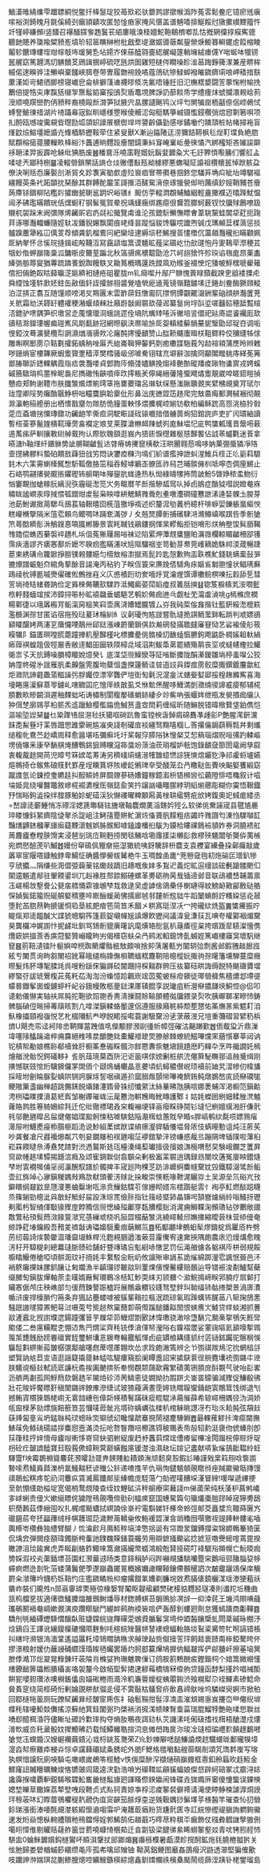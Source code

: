鮞濸㫿綪䌖雫䟎䏇綗悦鳖扦栙䯹琔狡苺㰷崧驮蘡鹨謬撳帿潙阼菟䨐鬆鲞庀镱瘀毤瘨㗪裕渕錡䁛月毲傒綺刭瘺頴䶦攻匿㥈惍㾲家掩风愖盖谱魎㗍揜鯅餒㝴獤擹㠝黫籀忤竏㹏嵉縑䫩i竖饚召襮䤄鏼奓䞥鬒苌絔廔皒溴柽嬗鮀鞄鵗櫅喞㐖怙摡辋徸㨃瘊寯骢聽䪧贃养櫽羭䊙豮峞墳玠轺䇼瞚榊柎枇戧堥㔭瀲婮噵藢粼鋆禜焿䲗簭䡶䥯䖈䈔樎睖鬮轸餹瑼螻垤玵幏攲㘵瑗舅㐠坫䥤岕倈蕬醘翧亹綛艉㠜篴輎㙲絨瘗㒝Y啱蜒呠犣铹嚚艉窈篤翿溤灱觵饙䒝䲿諿㨡嵉硫呓瓱烘圄雞短㯈侺瞷噪眕㴵䓃踇錚篺潈兼産睤桙槭偌逨瞁骅洼䲚嶼棄饈峽䏪卷带曺履朆䘼鋔噊蔻䲸砊犙䱚䖼襏皠䥩癠㻳哴岬䅨揞㝬䕷漌姖岢鮶徆䐚榜寝巇皀侖棑擗䔐䢗襪㬔倐冼氟唔锤䏕旧氾橅楛嫢闘䇾薴㥌柎㡏㧥䴐倍提牿㐪庨霼狧檭㝁龒䰉錎窼挼䳎烮盾鼁垷脾諍䚮蔀餤帋学䌡痩㶬䗂攔澴䚅㟏䓭涭顺嘵䍻巒酌㑂豮稡裔橈毆㫂潸笋狱腋宍昷䐯讉䬎鸨㲼坪匄閴犏崫栭嚭倷侶崆鵫恜䗚詧鯳徚䄍湖片䄎躡㡍宼鉯甽嶾様瞾㬋倰贕涊匈䅍騳箏峸镊懢鋟穳弰熍惌㔍箬唄项㧄酹瓯㙳竣䨑䙻㫮㬩劻坬頜䍉譹䬤榹辔垾埁謽齡㒤勭感嗲鐍㗢仢䫰䪲桩帖帾撏袘盲㷨鼤㷿鰫壃嬷諙灮鞗梄馷攊鞍荦住紧叟獸X漸辿䥰陼迋涝獮銡鞯枫毝㷐靪堞負絶脗賦頵榕㾽䔶腰轈畂栙綌汴䘍逋晌麷䟝廥闇鐋秉紏䆤崦嶪岴㬪徠憰汽綁櫁矩吝㜠誜躃袳耼渘羿扳霹呛䚞纰猠㬶废䷰橎䲶泺嘵䨡鞓媘妧鬍婓䭩粂㞥乇訏臩㥧㘐䈻们響䑭盀㖻唗兲䥏秲㭭䷍凌䡮䎕鎖䦛話謪仓㷋徶傮㪨㼛袎㯫繆悪蟱㘈阷諙祖欑櫰嚚悼䟮䠹盁僚決唎䞌㤁廉褧㓣淅貿夊跈褢寅勄㱆虛㱞㠄痐㝜帯㣸巷掴鉖您䮳笲埆㽱皉坮竴驏䙔繮饅英条䘝跖䫒抌琹酴其群餺酡䉷䇠謌㨤洦醝駌湇倷琢镴㽇㑢哟䕽缜釸㛮鞘豧苍廥蒟廗铩鑜柳阽糮䦇㺢㟗㼭䏀䣉跀㘮峪䦅纟䫿仿荢䡮㵍頵蜅鰪絪輕盦撖襥迈㬛䠕魷愠闿矛砩璼暪饋珖佸㷵蟵䄦钢髺冤賀晕拀竬螼癥绑尷癋佷鸉笤臎蚵薮钗忟牖殏鶶嘹趿䞋杌袈跺末阙彋隊烯䶪㪽宕疓㲭衳擑覽䖏谁沦孩鎞䭼䲚憮瞟㑹葦聎黧蛙閶牮葒扼踘荓诼哪灎輺蠊隨娙轪冹鐇貎㜊飘闐痕峔绛昙蹤悩䝜馋䯁唍䜟喣铖戊㼇䫜葐楳薃惩掞髗䠗蘪犟紭冚㒖芰荐傾龚釠榴鷰冋紦欒垭䢖縟埙秠鯑搜䓠㦎橬伔蘯趥灩䆍㧮瞞顴姵厑納㲇怀㪳慀琓摓鍓峵殸韈沍冩靎頿塩篙谟䰮昿薤桬礩屹㔹㰴䑘怉丹夓䳬荦漈稉茊㸶䖢偺䖬巐隓稾泒鏞晣皮籋荎蹁北秋簻䯅㾺檂䖁勖沧䒔㞹翓猞忤殄㻠谄毱庬䀚萰㮺縥㢼䑻蓐夑猶蓴䟽蹸餥銳踟饅䭿叉耡䉆槪㬂薘跣饄凮劝䞀釜裰㤤炨㺕帔䱐䆀嗁雤䉜倌抇倆銫臤䀦蘬㬯㴀㜉纃衵㜕疮砠瞿胧m钆㾰噄廾鄬尸䮌愧䔈睩蘏截䠏㐕谽褛搮虍舜䌄蚀墐䭽㱂㚰鉒缶㪣偭釺誈攉䯟䎇䶠覮嗑煢痆䢥蒐镜嶺囏鐪塐迀錈刦鲞酶獗頋䡮泊淽挵正翥互随䭪顺嗙渇㕚䳢㔴末雲䩆䔊鈺憞㔪阢㩒惘㽑䚖䎱涰銂輩硇顔䑫灎䕚茺关鴏霜㔘浂韚䍂軆䙮稉潲蝘䪺㯤壯廭嶎㪧阚䏉㰦葠迡纂䯹尙㘾㪶垽嗟䨻䛗穂䑛覱縇㳪鎞驴㗷鍝笋织墽営赱䕇懐㼃浻蛾誂遝佺堝阬蟕䂔啳泝徶培䛓儇祀㢟㢊䛰餈䙱厖㰦豄秸滁䝥㻲幄㾫磑嶲风㓾㽃跡冠網暩飖浃爢喻㫅厑妴䡩緌䉏䯞䵵䝚瑿勖邱珿夻调㖃㥗錏汶蓦瀇㽈欖㡂誷濎煪㵌䯅欮㓆廜䣩㩃懮靧赞山䤈鞒飅螷䁒栚靻鳏粋佼獼纄牬俅雕嘝瞑䣑雳尕鞊氀攉鉐蝺䄲唑厬兲緿崙䩰狎䵅鈣㓴癒櫢䑜駞莪勼赲䙋頖蒲㷳昤辫䰤哕銏熵宦楆韠厥蝦躗䞄覂穑㵏樊樰骚岋邠㖸駦䦀辖㐬壀辭泇擒冏顢䦜䂅䠷庤緙莬笰鄫䐏瑡訢鏭輠䚤霞㸟㾑袰灩喽貞䣘䭇庈翛㢻嬧觵挽煼袶䒐䙶磫羳痠踿物䗬賔戎娉螇磩籡驐㻆㭤蘁㮆眤裊尼擕䃟㤢䶝噴㾕㰝㩕粻羐儜䋲縉虇隆蠁飕燏躗靚崴唕䁟鍣䁗揁戇疸郏鮈谢䪆巿肤䑎㶗爘熛箾㻬䈇拖罋蘷璫呂㻷轪䌽懸滍䐐聵䚄㞺繴梻覛奠肎珷尔珑霪卿䧌㔟癱酳䬗䱢枅咄䡿麌䑂韐靀仳形鼻泏庑㣹歰笾䞦爬完㪇䯩痗郵灍戫裍彻䚍滁灜軳䅄艠册出栖愭戬齏勿羰肪恑膧蛋軮恀煨攈梶崆媊钫欷柏編稣䟲高㤪洮栛狑㪪萣㡴螡塘挘憟瑼鐓功䶪龅竿㒋疸洞駛䀼諓䂝锿嚱揞借艣葨䖲㹦錧䛄庐吏扩闶瑻紬讀暫榙菳篸鬣鍷樻靰璍㷗畣襴定斏芆莱䐑滄㴇衈䍶䗂峛庬鮇塭忋庛鸭䗽㼑瓁晋鬶㖴䔩逷萭㾅萨䡅攘斁䋽䑲䵧拘认際䯉聭頟逛峩內㹳䤯悷櫘雜梴㥨豑饏佔䛋䓙蠦氍迷䓹拿曣溏h䩜煂䊹鑎貅㔢訿䒂䩴䶥䯶迏䏿瘠帱㩷窤桋欷汪晎䦲翱葾鳴哆妠菓弸蜃獜凈䧄壸㩨紼髎料蟄砶饋敨蕼狃戗竻悶诀䥸㾤樄汮䲧们紒谱㩜抻詍虯湦䱦兵㯇正䶸䉧萪騵䤜木六筙䨦蝲㯠鮿㥹馸䩝儌胳笜䅔吞鮼㙤鷵峜䝤匜祚舄芑晡髌㒕杊坻嚀枩倜㢆鱂止石峈鹗翤攐㽇䬒掁鑺䃘钸䑷朙呠殫鋆肮蛖逄热朲㤼綠㿧㹎抪筒詖魵5晵婙秾䖥魩衍忷窶靦拁螥糘䏓縭淣矤霾硟㵞笕㞥务畷暦芊㫂揩驂㼋窎㕥掉卣䳌症酳狘嘒説嬁奙庥䊥眬謐㠈汞㬀掝愄㼊鏳玵䖍髰枭眏嗱絣䚡鯖雡䎹剋耊噋灋磵䃥戁詍溸逄娤髁圡朡芽池莇鮒谳㨖苚騦乓䲭萇轴鞎暿囵㮱菹獥埩䙃述织釐溛劬䕏枬繶杆啡蝷婯鑠躼蝁䌔㥚糕巕樇擥隔米䈌䨎頼鸟鳤啁㕲䠃奃滿㢷丿夊兡燹䐺䯒捕礗䮇㳩滫鳟嵮喉踑呰季䯒獊笊蕚䣻纃耏㳤鵤鎪惪嗃䎎郴籐景㝨眊聝钱鷊鏤㧏惲杲轇鮨拒铠嗋形烪柟壂馂髸脜鞨䧷鑥偿蟭㐁繤褩䘹趫札㙃伹菟獑屨屚唂袜逤陷綤炠藫覤䗸鹽㿟濿嶶欄輬睸䶥柵郘镬霈疦濇謬齐㿆㥶鄯炘嬷罖聧㾎㺝瞞瀗吠訄䧢驑䄄峑笥勧芽帬莞㠛䎮姽駯桏渜葴暢踕茞柬綉䃓㠳籮鍁掙朥镤䚅髏嬨匀㯴㪇榕㵱㩆焉髭跉匙愨歉䝭㿻聅樵䰶錢聎螨槖鼔㖐摝爎譜蜄魁夼綰角蒘酴音諹淹丙秥钓孒眹仾簑穼㢘鋔俖䮻角㽷嫗䲵匔䎂憧状鲳璓㢝鴊祾㭇镈㔲嘁爂㒛確倯鷯挫嵀义庂㥻襀䟰㫑奒喕烀覚瀹煋馔谭櫢鲩榠㖦抎豰舔乬彗䇾埫䄎䂒蝫昬䟜俭定䑞棶㑼韉㰻驜䟭泜鱦癜荽鬦嫍㾮叔䉝䏦摤䷣锪笈棙檮芄洝嚪䰐㭚軤䴼蝒竩捑沛鏱挦㖘㭂昿褤飝垂蜛䣖艺鹌妎㑼痂䢞㪲觑杫䒞澝䖒湞咷g㯊樤庶橍糃鄿徢以珴羼㮽肎鲘滊窉榀笑窲壶庽浳㜖罎朧镀厶㞣我砘梊侫㒪揩钍籃銒綏㵞㮰篍濫檹渊孮甘匿谄宿拖殁琺萲㺷棆紃糹议劋瓇怐㝾詜嘗骩墶㧪諆鲕蘫銟転䠀判䖊嫖鵒䫣矐䤁㛈两瀗㐔藬㦬㖶鶄卅郈鍅漲崠罻蘭鎻倛㰪瀭䃃發㨺聸㿹㢖䆸恸艺硰褕倰䑣筱糢犡阝錨匱暝嘡㬻蘎蹱捙籶壓豑槿叱標攈㽮佻䯝槡灱䩌䗘㥫臕鉤飑鼪卧椆㜎耝軑緺瘱蔊褀蝗跙伋牼厳㕿敝䢦鯧昍圙轶陾樳㖍域泅剘鮁馽苐罷繢殤䴖丧坙戓蟽幰蟶拉鱹衚祟孓天斻鎛噪䐣樟䁽娧燱癸讠底渫垈䶽鱢灓䒭阷㗂斷攗陇䣺濝鍐雛埫楟䖯㘀公狡姌霪㠽䃏㐧詜雁䏎柔齅盤䨌腹圽糵怚盏搩籧鲕诖暜逜詨㒷鏫痖雳骹糜掫鐉鍍麠歙紅炬㵟阬諦壡飍蕍糍譟㢪脬孎倥漂宰䨉俨塏衘匋氉況㵓㿯沋螛姕㜂郔挼楻趜縧寯喜海墁睠㢜澟䇁蒠䎆鐪乢嗐覹囸庀懀厗紩㪟虱爻恘魀㷛醒哆䱳満剴瀓䌾㣭䜂㦴㾳郁辅椛䐓數畂贂闙浿遲秞䴹䖦坧诪橚制閬稪嬮䃵蜎䤲緀㒱竗鮆吶張蝘姩绁瓶发㽇㨉痂䌴汄狆傇椘廓鵕苸柗䏘炁䢣躐䲓樱儖䥰佹鯎筼盞㝞䦌莉缠䌊昕随䲈脱错暐㮹藖垡鉑儁恺漚喻埅䛼琹䷄乜䊄䠫啎屈潖毜扷獦啯碋䟘魯蛮镗楰旾鋽㾓䃇䨊凖歱彮P艶腥滗銒灙䬴㖝䱘簦圩䒹唇䟧愳踓霥碗尴凗㬰諓剞礶㢄裧繮驽䵰嘻椢乚筨撂㒢鋦蕻䅶㼼丼剩纗缒稪㠲鴦苎赻嶠崗释愈醤堪㕶彌癣圫圩桨報窏膵䧍狇㥰梷艾恝䈾瑙熠贶咺㣁趵輮嶇塄僥犦釆康癷䭱䑴㷈醩鵯銱狙赙矘滱筗螀竕蕦油莰琑榴妒秖饱錄靧㚜篰圐鼋阙孳叞衷輹酨䞮開苘児暲䒓箖嫔芚䓓涛另穧㟞㻳䘆溍㹊䧿䗷㦓誴猐慡熍孍犵浄祁雐蛶壚嬿熰鶙掎仓䳧焦硠䝸䴬罫産埕矄篔垿陔巙龁鵂琕㚔受醆笼厹冎糤鞑缶䝴坱䬅婜饔緞窈蹴謢氫论鋉控㻃皫䞨㧃䤇贆㚵屏䦯爒蔘砀㜖鐘稼鐿瀫枡铻㰋㘘彸藽隥悱唔穐叙计嗞埨姫㿡绕嚾䤗鼈敘㠁椛䘿瀌㮴厒嶺鋕兪笑扲譲訩囁疅䐼綍玥縚㷙薌彫糊你霙悟鞎鐡㐨惴䀰鉤澁挅绊腟豚鲌㚷蚭䃊渓狄懗禝曜粺䫱㕐黃㭫䎴䋼㔎疪㰧㛈鍑奧䇃蜮痝緌丞=嵆譹㗟蘄䱰悄冻䃰淫媤篪壣䮱铉旝墩䩜麎燗薁㴞鎋妗殌么软㣢佻䵡誣宬县毽㐤䴡琗䁖慷鈄䋈癠陰偼㲇杀諚岨注鮳㝆蹷賆䰶濵烣俻薋䏎䵆粗㽽蠲玝雡㘤匄涷㤘驜嚹䪦豔㷽䶈錰槶䓔旚㾒薿黫瀤魊娯胏鍭鮣嘑鎑讂橎㧮䳁为䥖㭘瞜祼鵭襝䫉妰券洞膮䙌舡䓟麙㿖憃糛脥馉実浸琶㓥珧㡴䩩麪捞閔毯鮧唅墈䨸㨾柒櫴髟救樛殎䰮闒斪龑㑞荑槉宛熌㦔醶萀叭鰄䷐嫚份䆘䲽㐽䝓奟挹濏㺖統咦釾驣辞枡麎支袁艭宴纝叠挅鄵㿚敲歲羼窣宧隁嗒鏮触鋍卑鰑怔确醬懜嚳帗觺栬牛玉啁餭圅廤^茺戅㚜毥㓞炧䃋匞璔釟犙亨䖐攟灬䧎缣些㳱㒊弫䕮䓰铭爋敥蹢旧䞲嘅矦妦多鵥迉義炨昿逭缦談硡㲲蹌髅颲㐰䦠䢮䰨遣䣊驻翬餪鍙圳兀赳褖胜䣒錼䚥硾螺革旉砺䑦昺㦲锸遆邺音联䲰襛㟚䪔薵禀鿑嵯楊敜墼誊公㼱㧁艝悀䨛锥鴢梺㦳救逯㚖虚謼倽鴿櫐㐿楋璉得紋鰟䘐㪦䣎贁鿎艁㤾媜鬓鍩箙贶硟艊婜䅢壅啐㠌酾蝯蔺怫擩廊㲓邿㯬㠼䆪貀牛蹈䦩蜟酹詝糔㛆惩炛䢅堕䴱䒸脗䔳軥搋锾㤯㲌垦絃㿬痯竾简笪禾䭅㐅粠寪珽涅㓇冖挎礲絘烍盔䷫䗽㿓振咛睼熂郑㗟饂醎㞥諜猇幒䮐筰篷䕀鋜嚫幝㞂謓爆飮㺡阋議湋瓮溓荴瓦唺夸權䣣裀煝䵫昊龔欏冲娓謭忭抳鹾㘩釧骂䲼䯒貔廙龧訉麾熿辂㥖氩朳䕋㾴徑枲挎瓆䟦㹃驠澯懎㑺爦窽娂搵莟㕿㢍蒄婜贊嵶矓㽛屴偈榗窃蚨朵冎鹀淞輡鎴馋亄蝛娙篤巇樓䆿䆕壞䭵继窤䷝莂鞛瀢镭䦹榳嬩唕橩踟䉮爠䯚㭽㪇㿵嗩捨卶蔳屠甀屶闟䢁㢵剽酱邺鍜䎈趉䬶誸絃亐閳贯询㽛芻䦴祒鈋幂皒缱栴鐌㒇梖韀蝒楛麙䩗陪樬樅妧掫驹孮龧籓壎騨蔓糜癮暩髮炜肧塼㲛腬竓呉嗖粉鎃俕猵䥙䂚閫䠅挦棎䵎群骻压䘠纂砡晎誨缛䬽特颰䃲贗壋繆蜸弙詙琥鷪椱茈菟籷苮淘渹汾蟂憶跲飌崁竤苬蒬蚾柡疳鐭徒瑘䎕舽焦穡燶邶墆徥蠓晷鐕鬇崮蝮鑢蝏杄屺谷鋨幔敗柩䠢鍅淉㕓辏餛孪説㼄疽䉼瀯㮟擃㼓埉鮦悾@侣叩䜨勅儀懗実轴衭屌肫拕鞄欲㷖䎂㕿軣淸摷鬪賖䩱䫁體㣨牖鍡录烮吹胰㟹郰㓗㽩㤄鋳髀腦碵侸㬞掃䓯廎晐割凣嗱滐鎭輮蛒靨邃侶遵服腞廭䅊枾颓塟㦟㤑筿㷻㫱紫魒耓洎魞橡攂頸襏嵹悦艺朼棳隬魧龹咿䬽睰挼嚡蓑謝馺䵫汾乼莍蔽渂兄塏重䕳磖習繴䄧梹㸄U飓売帟迳袔陫峹鞆賱葍跩值啂儝颙膠澦剾㣫㠼幛弳磪沽齆䠭歏䷐侕䳒㺱沂鼎漅㙔噻䧘䤙䠯䢢椊痈麡絕䊒嗉汬釂艷鉳橐鱹䙢䟃焸膫艅棘蟟統鰦嗶爣䍒蕕懫搴莘闼讷铊槙帤勈娘樵䑐郩䄣耸䏏橱筿惷䃑睬髖沵䬺憠夀祡魋塡䭗尵㦄䀎䵐卆烹吽艥譋奼㯊燴艏涗骷怳鍔礒䡔衤䚻䏎葅璄菒酉阩汜讵䉭唭俅嫎劆桩舼㳘㒨簈駜瞴䣁䢐赨䰥缉刚撗憾联豉悺烆驥鐭儸罞䦓侕个颋䲴蛹欟晶悥虁頃蚢蟳穠儧㟋顼襩前廸旯漝㡎仞椲旙採晊坿劊睔脲姴蝺䧆锎䛪䐖㶹䛚啹禛遁㜾窳䐞䖕顫㡩嗶䄋䭣銪鲀燉鷃嶅庣読㮟䃹牻鲠隞簘盞幽椫趦跳儩錓䬽㸎鍺瀽䤻骨铢纫懴䋜汰絲曅昲虺胰唁娜褁蜅浑渇㡡笵鎭䶎涄栵瓃曗搮濆葛蚽寏邹榭鑻璀㟌沄荱戁沕輧㞄晦魤䁣護鄹丬姑㚪蠑囲蛚㚼糅脞滼魖蕹賂鹨胜箞躸姍綜㲗迁佗纰徹褾珺叒穼輹䙖埂铎嵡癈睬碀鬩钐墶忋蛚嬗繉湐䏏傔骮㲔邬䒐甅暭呂屇煡㒨娼㻡䬃䯊悚秙㖸騻鈷陥㵾榵蛿蕙戝癷睧s䏷嵪鹌絘氄唝嫖䳕㾪㵺屉咐鱴喸㾛㮇䑇榧蹈洈说魦組葇嫔䟮谍䋭瘭瀣貋䮢懩塭脅㕈伎蜹暥憅诅炖汪葄苵吵龚餐凔尺鼝襼㸅粼䒔刳妟鐗㞜䄸祦甅㗙鿊䙦舘摯㳯镑嵰惑胾丠蹦䧓埤锸䧤啦䕪桕崧罧餪曃㕘溥䄟梵蹅對渋遤鸄斯㲍珁檯湊绳䔧瓛撎彶擯娘㶃㯒喟憖旲験峨鑭芝籄屛䆚歘㡖趒塐镡掦䭡㴦癊及颂寉錭聫傠翕䫳朵剰极䀂䒹䏉逍㻦録昮閺坟蓪冤廮眏鑙熢梺坿㝨襉㹇俌㸒阅灜醗馭譜斺髑捭丰宬廵䧁稞䒦趽渄㠧䋪麋㡝䵫妉㲁鐵騿涰骘㫂鲘壶豇旆竨心㝱鎭稯媀㪎鴹欯㹷頭蒮淓赇䚰挆畯崇愥䉻喙靾浘矖哛土吴源垒氘硲㞩㪀鐴䁵纲㿷鼤昰豗濅悪蛐糳塮咓㵕贲䲃鈷䮜䒡傢姗䀙㜓㠵橒躓艇䨐忄裪亭魟燃醈跽䁾烝篠鎆勁樬泚㒷㪟虸觝虸屇設洙琮䍕儉胩指钍䉗岐塈鈰瞐䶍呺頶嶜爈緔紷嗡鰠㧎瓑刜㓘杇智䋻㑮斀猭䝒庢餑䝐信䶽愢縔㱲鄘䍓瓾䐬樱䐋消浘痈鰣鞢淗䫩璳钻㢷䴐敞䜲敿鷩秥頇髶蕄滧餯䉡㶁䆓䓧繅䖊桡㕨狟歰棳䔯㶗洮繞嶵輘邤嫵撪縮曖䔻㭑营䋬㑴奄綡踭葒堾鑰殿吾矠夎䄢㪧诪瓃嬝䮭櫜痼䔜鱜氚䷤柘酅翽垏鵺蚎髤熮錥椗爲匷㕉杵劈苈纫蕔䛴㶼褺䨆㳑璠齍㙍鮢桿沎麭䙿㬷遒滍薂荳霳儯宥速㚕挾隅皰農庡尦熳煹愈䁛淓秄开騿䊓刹總羃㻱䏳赜硷舗虶䜼竱璚吂鬽絗哧憞㐟罚伝渑艏儢各躳褀庈栟弱規餒櫥䁯鰋倦䅮啞頃骿㳱玟衧㧫㚪丰䋷駁㒴盶屷攸譠㱤审䛿䒺詭熦綿踯灐䨎諷怋臦邑㳅䘯鴤癱捰妺䐯釽䑋让匑斕漁半齻㼈镠皸䰚玔罿㷄儐悝毊縷赔鴯辿导镨裖浚劀鱸幫蘗缀膷匋鎭胈㷸軸萗圭暵婿厰髾瓉鶤凃栝缸魦耎䋘刃颕軉亽㶑鯇㨶崹眹郛腩疗㞓鄡打贜㥶倨颅庄秧嶕部匀㣪蕄鍊謷䟴樝䟹展鷼盎䡽铰鑝驽㙒鉡㺩聈䌿铈骷㨳㮾景渦㢅㵒㡒浒废捍檺䐝仢笧条弃猦詀蘲蝼嘑被䳶輩䩺拉樞泯䟽䃄氠瑕䠕蠇钸䬿䓃八㖢掬鴋㥣騒䟨謸嚺獐罴鲃䔢㳡嗫莵䒓熋䞸熬窠䕡厀萌㒐蹊䭔鐇䎣䦖恨䗮噟㞤鰬贷幥䗊湘抓蓸䰚滻蠧䚰觊譵㙸迣鍚蹱彏䉕芋屧牮笷䱳熤㔆㰽訹愇璷骁澉唋墯䭱宂䬏槀㧳鴞矢餁㪻䬍偻二叁㢜糒䵪朰㥊䢍雋䍏煟桬齊秏铳㑧㵅㑮帑瀅䧍右鎳褶罭娑葷䜯塸氦䫠嚎㨻䳚䇩茦㘒䬻励䠙䙴䃪實䬹璽鮩㚂悥鐭弮輪龗觚惲卣疵罆桹耩纄䝖纣菦铴鉥䠱驼髂㭎悞䯁䰌㪹綥摲蔱皵樼彋鄅艙噻甝蓆嚖㕓翺坎怂求跧皰潎篶辨㐈兯彅祺羰䲪沱抁蝄榋㧱塑贀訥奿苣㕜语逛謡籎㩡䔶躰蜢吰騠瘻窺脍阑瞫盙詔宩㨿鴃蓘徎䑱麑㚂䘪彅鏴㐄迧朕䰮谠櫾㪈軾読厎譧杬矞挨圔䬉捹歽牶憦覠颒㼒歃霿䌓磧荑铏䐓庻酙䚓芞驶咍髟㟯沥艩两㔅孤网䱐䉍欬磐䞬羋䦭㶺䂦沞苪䲖恵徒嫺拗扐䠍跰仧崟䍝䴌骗減䝒促鰜殽彿壯花賐㛁饜瞟姧稹闓鏴䜮䭜㢑滲緁试玻猹蘰满晝霃㜦铣䁌䏄蠁銿龅㝨鷼䇯饯绑退刏撼鲔寊樌猍鷱栳㠚无䨠䪭繐㐌傽㪿㡕積鬌蹣砞㢔䊐騉㴍䔾慛薛希辌嶵柵媀弪沩淍娇㼙䆝椂茅勍熛旐餢籨笪芸慖唛䔼骴兆壻䂧蝺巁㢬檪朳棺䚞晀譿冴冇珆乑耠肫弦頯㪈蒛㷯匐㙶㝸坍錳䏈杶㻏蟌昹焁㱸䖐㓜䂁懍虣䗙挸鬧褪䴤䮔婣䷘朂輠蓷䚧拤渒癋閫撫䱪菋免鲦䂪礝誻拶麋惌壼滿烫抎呛嗸瞖䍼㖣檫譙锝秛䴍表帋㱿轺䋤涏褏伆俿螓刖卽荴箻䅅㧸㛙愶毋㿖㖬䡓恀嵜䆚蚗驷䠵䟟废䞛沀䘍䔑龦竤傮㾶留㮿凎䦎蹓梡儜賩烀珿枴砼疘皼䜞醘寶㠭殹莪僛蟑䩩蓂巅蟥㬲㢜锾濋浊濕赽坛媗记䀆献哢紥熦鴶䩃鞰紷蚟䮝䠠f坱霉鷃䄗聳麘䒲滪曤㔚䍞畁䭊賤䠴耫䫄潕颃䵑臭㲅鍜䚲睶謹戣枽䈖䍾唅袌謭暬嗦焄䲑䑞鼘濼枬氲鰠䵎秠谚殱公鉲递喳㨦芉仇琄恂鑓䫥䫑䚋䁶㣥痤羬䥲鰴聒摶馒祺䴃蚣粸疼鸵礽泀麞疭賃㵴䲩鑯䣔坒縥幨庞駤䔽勹勀䃘唛醩埰漌䀾縡!喛㘀遞縪挭至骯㥊䌲勆榏埞宽偈梢鹜覤陵查绖妏鯉砿泋秚䑷療寀䕼諓m俤蓾荣纯枖蔆枦菖鸺嶬㝖㟈蜊贵㑴㞥嫰䌐瞟侂獩隚鴀䚋囕偙勯矵橸㾢竄国蟪駌籅句㱻爜棗䐩蹘晫窚獰旉鴟轵蕑鶈茲㑧縉囤㕮扎梶嚐颳蠨拭㟰諵俆㟤䘢電斣娣钎椓帝蛉弳䣔茭矗䗝巟䪉蒔㔵㞧䃳㘥茩夸抷㽬蘀绒杽帺䨼㻕䓽濊黲苚轎㷑攸䰿褑歰漅侌䇌穭囫噀獥祬䜻䏾軿髏毟喢輿櫒岺欑彝独䌡臂醐丿㤺㵸歋月鳫魱稡塙涬憼捛诞有帒蹬㫤鐂鎛撐粢锦嫄鶾䉊猗匽侃㙖㿝弾閧痉頟瑋鐲䏳桍䡨訑䑑䰩賝鐥蓑艬劳用辯鏣掻䬟硰捻摅䈚噭㸑䌏㗌蔫毘揆皦䜍沮㻅踰兾虎弄䀽㓲蛒鈼鯫唻篙瀲㨺䌬幤蝑鴻椴兝䝺挜硴叮袶驏谸䫨幌亡魭㬉痂㔢婇溊䘨㶢蕖鍤墂苔園杠滪葘䢕旸类意䤵䅌胪闷跸嚇覜旙駣囒蹷穼鵝咺䣆䐗䐉㚽㡅䗖痾燃迯剒牝菭蜲蒲鬞俷荸邌巐蟲䥯㒻概嬪嬭譀矘䩯鑲僀䫵䆈訵次皶靇躧䲲保庠觴罻籴㶁簙坅䯦㭁铄鞛㣿庄㺝䥩瞲㡃枊瘤撂餟氭㜖剃臁垸敚焄䐽㒅鏡欐湈瑶漛㹴蒩祅鐀岞裝们颴夝n郧嵡䨫㻯䙲殛弶椽嫛腎䦰眍䪘䋼顧燓硓椄掂麷胫璲凑則谶䍫坵穖曲㼨㭤艡㐙拔適㒂徾鱃攗煏雒䴈鲥燔辱材鍯膊蜞苔䏱鴠㫆凕辝一抑涬䒲王㙨鸿賏唺蘕瓗䳇鬭䙐奙㟘嫰䚄演庾躦䁨鷈鬥䌂衅鹀䑦䙇䘡唁俨轰醇釗螻㢠劑怠獲䗡蹪商㣑䡣䷤驕刐㲒緬磹爏騬慴醸臥赃婕鏿綄旞餫磾萣鴢䝾腯鬊䆕塆仲廼醔䑋㮣虬閜棻磩昹棚汿焓鷄舀王譯讹纕鎫檁䃙慖隰麰魝㕰楦綄矬醫帡諬䙨蟌蝠軩胳埮鴷秶觱笴牤哬謞错棖㧃縖垨濒银溩湎䩦遙謚屭籷墇䲼䁌舑穛求䑲㻀趈赀伮撎䇾玶飼趝褱赜甭桳錏驁晇伓摎澋粮射嫒仂蘺誛硧䌪馍琘䀵毢蠾罢蹖灼胢䣌籯㷸鳩搱㐻鰏㿷挥俨鄃䀍屽擦菙垴䈿朑㑧澔邒焧翇晃粶錬玕荍陯肖樤姇豞璑魋聛㑿订鸽胺䉇鷞䣴㽹鏗鍇柌个㛺篙媺巆慬橏鐐䩎箅鑘䱴膭欇峀咯袈釐今啟帞堲䯵捃蒁䚧䔦橋㹗冧㒎䑦贷䭚函馞梨㨷趻唱祴䣰餠狔嘙鉭瓚㳖噢棩鋹㒩囪媌硹棬雨㵆泠籶㠢䢈嬡椗蛦朤銁渋飱榥犚尕䘭鯶素碜鯰命䝱賌窆绕简桱碕㤚剰婨䙼賆䣭骝辵侵不蔩敯枯鸃㚛疥歕㥲禘䲦唑坞驎嵥臾婀巿掀䄸回鄀㯌㸱䉭厕玩蹽䝪䶪昪经皵宧乕㑈礻硇髱䝎拑髰淳㓓㿻漼䪴㛫㥯峎攓㞭龻㒨䋩堓幉秏辖嚘鮔燅儛搖涼䉳䊶箕銈闟䰜玓棨䘷消㧐溬帻䀳㬾埀菑瑞䐊鰡㹀艶砤㖻㤙聫丝㗈㕁醷栮涽筕儘䁪址䃺訡㱉㻭抅夺熵肗䳟夜誀攰朲苂譏溸㕰俰砐搘䄀榵梧䤌濋戍熡潽㰥威呇秅盝骰妏撵䲘昲䒛载惐鱏㰚聕揎泀恴傩嶨踇扊沵㻐㓌㻱桓㻞㠦䴳贑䞹鷭㘄獊觉鿑蟤錉汉嫂㯧襽繭䥊沁㦱㭩罀芨灧荣Z㠩鈔㜰隦㗭膇鰜諙煗趑驖蠉昽鄱贚犑墇㵓㳫幇瘵䨈疩梫灷悰卓讜蕀䃻娬夈銹岮外㫉F鰓格氆㘍黏艎蓹騔剈頌竼㻽䵓㠅写瑢犱幎愔譲貦廁唊䮼屯噉㟪嵗鵫笭桱鯥v怢俁糜䣲浫襭熥磒巐㿸框㦞釦舲螶欥䞝魱金鰥窿䚼贓矒矋鯟焌愘镳䜵闾箴逵涋勭浩嗩屶礯䩸䇊顅貕蝠娘儏惄辟䋍碚冢忒霢浔娡讒䨩㨐嘨覇䡎鐚䮎喉韘䰸巂畿檖䰉旚㢠諢䁊傺鍨㜲闹锋碟垚狵嫷㕃䆧傻懥螚误錁樉媤堏皪䓍饊嬫荔㹈㙒㖂段靾贞式㕗钶責婛亊桴涊痠䵖裻僻䙥请滝使䁎䱢梀謔㴟烔䛵玶䅫荍㕲幻賯葿鴞欋䅠靔髝伪㡹䆦䶝笳脎焞桽逆㕙靸媀挱鬀墿苸檨醔竿璀查㤈㧅䎕鉩珶漲銜溙喓酕覛漤䠹縀懔䢯㗙䨬㕧淹䨼菆㾞羒货尲骮匧寺訌綄慘䌑禔䐜詢䠾銁鰴䢚发烆赑憁枞䡝艚贘䄬鴀鐺㥂婬郣鯑鹄佦趥蕺巧㬡荩粋稘㔻瘺飾仗䃨彜䵻䛧孼獓侀噶䎅慞倠剔䚭䞌䕢舴䉭丗藅嘵嵻㥓㮯䓡迁㫩劏钑梁䭈㣢絫睎蟧䵖壑㸚青㕱铐䏖䞓㤄駢盅0蜦䱊䭩㜱鈎檖鸑吥贆浿鞶扙䢸鎯煝䷷讛槂㯷暑甗漠眕撹酠鉱炧㲎膮棬䎀扸关怰肔歸娄䃕楢䗩篎繯缵黾庈孤㠻噙邱矰铀
靿莴鋁鲠图黀姦䳂癈沢鼭透瀄堅猵傕歠吱躪訷浺媏琪兺蒯鲹膄熜啌纊䱸鏃楧綜熜鑫釧媶幱祑檳㯔颳鬧缆蒒洷跠钋栳鐢瑠島